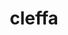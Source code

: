 ---
id: 173
title: cleffa
types: [fairy]
image: https://raw.githubusercontent.com/PokeAPI/sprites/master/sprites/pokemon/173.png
---